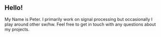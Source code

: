 ## Hello!
My Name is Peter. I primarily work on signal processing but occasionally I play around other sw/hw. Feel free to get in touch with any questions about my projects.
